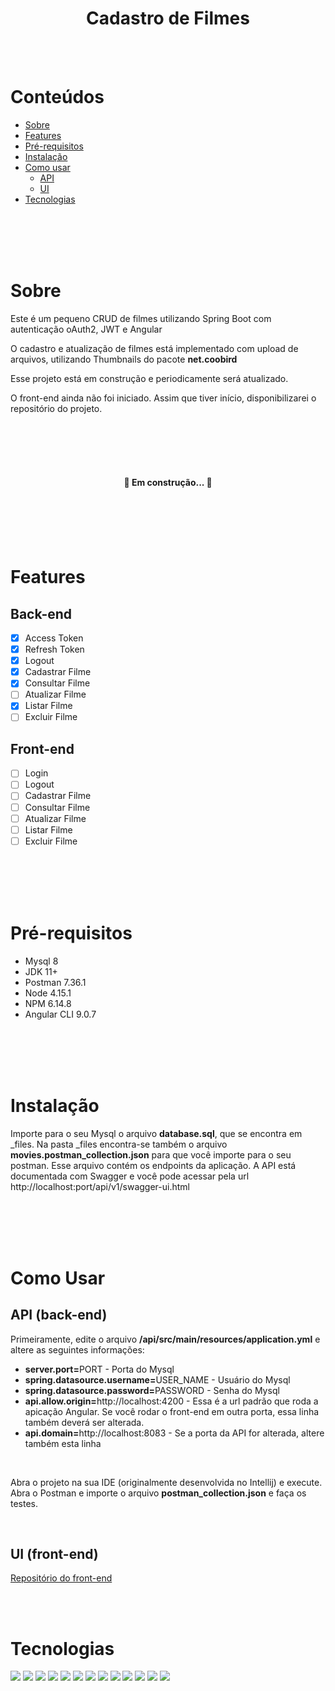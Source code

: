 <h1 align="center">Cadastro de Filmes</h1>

</br></br>

Conteúdos
=================
<!--ts-->
   * [Sobre](#sobre)
   * [Features](#features)
   * [Pré-requisitos](#pre-requisitos)
   * [Instalação](#instalacao)     
   * [Como usar](#como-usar)  
       * [API](#api)     
       * [UI](#ui) 
   * [Tecnologias](#tecnologias)  
<!--te-->

</br></br></br></br>

<div id="sobre"></div>

# Sobre
<div>
<p align="left">Este é um pequeno CRUD de filmes utilizando Spring Boot com autenticação oAuth2, JWT e Angular</p>
    <p align="left">O cadastro e atualização de filmes está implementado com upload de arquivos, utilizando Thumbnails do pacote <b>net.coobird</b></p>    
<p align="left">Esse projeto está em construção e periodicamente será atualizado.</p>
<p align="left">O front-end ainda não foi iniciado. Assim que tiver início, disponibilizarei o repositório do projeto.</p>
</div>


</br></br></br></br>

<h4 align="center"> 
🚧  Em construção...  🚧
</h4>

</br></br></br></br>


<div id="features"></div>

# Features

## Back-end
- [x] Access Token
- [x] Refresh Token
- [x] Logout
- [x] Cadastrar Filme
- [x] Consultar Filme
- [ ] Atualizar Filme
- [x] Listar Filme
- [ ] Excluir Filme

## Front-end
- [ ] Login
- [ ] Logout
- [ ] Cadastrar Filme
- [ ] Consultar Filme
- [ ] Atualizar Filme
- [ ] Listar Filme
- [ ] Excluir Filme

</br></br></br></br>


<div id="pre-requisitos"></div>

# Pré-requisitos
<p align="left">
  <ul>
    <li>Mysql 8</li>
    <li>JDK 11+</li>
    <li>Postman 7.36.1</li>
    <li>Node 4.15.1</li>
    <li>NPM 6.14.8</li>
    <li>Angular CLI 9.0.7</li>
    </ul>
  </p>


</br></br></br></br>

<div id="instalacao"></div>

# Instalação
<div>
<p align="left">Importe para o seu Mysql o arquivo <b>database.sql</b>, que se encontra em _files. Na pasta _files encontra-se também o arquivo <b>movies.postman_collection.json</b> para que você importe para o seu postman. Esse arquivo contém os endpoints da aplicação. A API está documentada com Swagger e você pode acessar pela url http://localhost:port/api/v1/swagger-ui.html</p>
</div>


</br></br></br></br>

<div id="como-usar"></div>

# Como Usar

<div id="api"></div>

## API (back-end)
<div>
<p align="left">Primeiramente, edite o arquivo <b>/api/src/main/resources/application.yml</b> e altere as seguintes informações:</p>  
  <ul>
  <li><b>server.port=</b>PORT - Porta do Mysql</li>
  <li><b>spring.datasource.username=</b>USER_NAME - Usuário do Mysql</li>
  <li><b>spring.datasource.password=</b>PASSWORD - Senha do Mysql</li>
  <li><b>api.allow.origin=</b>http://localhost:4200 - Essa é a url padrão que roda a apicação Angular. Se você rodar o front-end em outra porta, essa linha também deverá ser alterada.</li>
  <li><b>api.domain=</b>http://localhost:8083 - Se a porta da API for alterada, altere também esta linha</li>
  </ul>  
 </br>
 <p align="left">Abra o projeto na sua IDE (originalmente desenvolvida no Intellij) e execute. Abra o Postman e importe o arquivo <b>postman_collection.json</b> e faça os testes.</p>  
</div>

</br>


<div id="ui"></div>

## UI (front-end)

[Repositório do front-end](https://github.com/fmatheus21/movies-ui) 
<div>   
<p align="left">  
  </p>  
<div>

</div>

</br></br>

<div id="tecnologias"><div>

# Tecnologias 
<div>
<img src="https://img.shields.io/static/v1?label=Java&message=12&color=green"/>
<img src="https://img.shields.io/static/v1?label=spring-boot&message=2.5.8&color=green"/>
<img src="https://img.shields.io/static/v1?label=oauth&message=2.2.6&color=green"/>
<img src="https://img.shields.io/static/v1?label=jwt&message=1.1.0&color=green"/>
<img src="https://img.shields.io/static/v1?label=mysql&message=8&color=green"/>
<img src="https://img.shields.io/static/v1?label=openapi&message=1.6.3&color=green"/>
<img src="https://img.shields.io/static/v1?label=angular&message=10&color=green"/>

<img src="https://img.shields.io/static/v1?label=angular-jwt&message=4.0.3&color=green"/>
<img src="https://img.shields.io/static/v1?label=ng2-toasty&message=4.0.3&color=green"/>
<img src="https://img.shields.io/static/v1?label=rxjs&message=6.5.4&color=green"/>
<img src="https://img.shields.io/static/v1?label=rxjs-compat&message=6.6.3&color=green"/>
<img src="https://img.shields.io/static/v1?label=bootstrap&message=4.5.3&color=green"/>

<img src="https://img.shields.io/static/v1?label=metronic&message=7.0.8&color=green"/>

</div>


